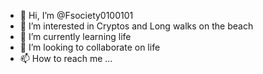 - 👋 Hi, I’m @Fsociety0100101
- 👀 I’m interested in Cryptos and Long walks on the beach 
- 🌱 I’m currently learning life 
- 💞️ I’m looking to collaborate on life
- 📫 How to reach me ...

<!---
Fsociety0100101/Fsociety0100101 is a ✨ special ✨ repository because its `README.md` (this file) appears on your GitHub profile.
You can click the Preview link to take a look at your changes.
--->
